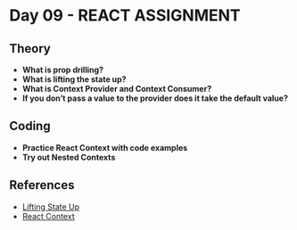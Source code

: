 # Day 09 - REACT ASSIGNMENT

## Theory

- **What is prop drilling?**
- **What is lifting the state up?**
- **What is Context Provider and Context Consumer?**
- **If you don’t pass a value to the provider does it take the default value?**

## Coding

- **Practice React Context with code examples**
- **Try out Nested Contexts**

## References

- [Lifting State Up](https://reactjs.org/docs/lifting-state-up.html)
- [React Context](https://reactjs.org/docs/context.html)
